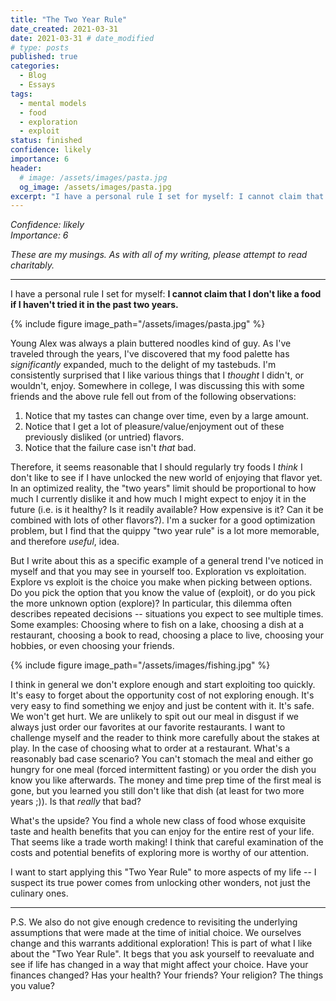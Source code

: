 ```yaml
---
title: "The Two Year Rule"
date_created: 2021-03-31
date: 2021-03-31 # date_modified
# type: posts
published: true
categories:
  - Blog
  - Essays
tags:
  - mental models
  - food
  - exploration
  - exploit
status: finished
confidence: likely
importance: 6
header:
  # image: /assets/images/pasta.jpg
  og_image: /assets/images/pasta.jpg
excerpt: "I have a personal rule I set for myself: I cannot claim that I don't like a food if I haven't tried it in the past two years."
---
```


_Confidence: likely_  
_Importance: 6_

_These are my musings. As with all of my writing, please attempt to read charitably._

---

I have a personal rule I set for myself: **I cannot claim that I don't like a food if I haven't tried it in the past two years.**

{% include figure image_path="/assets/images/pasta.jpg" %}

Young Alex was always a plain buttered noodles kind of guy. As I've traveled through the years, I've discovered that my food palette has _significantly_ expanded, much to the delight of my tastebuds. I'm consistently surprised that I like various things that I _thought_ I didn't, or wouldn't, enjoy. Somewhere in college, I was discussing this with some friends and the above rule fell out from of the following observations: 

1. Notice that my tastes can change over time, even by a large amount. 
2. Notice that I get a lot of pleasure/value/enjoyment out of these previously disliked (or untried) flavors.
3. Notice that the failure case isn't *that* bad.

Therefore, it seems reasonable that I should regularly try foods I _think_ I don't like to see if I have unlocked the new world of enjoying that flavor yet. In an optimized reality, the "two years" limit should be proportional to how much I currently dislike it and how much I might expect to enjoy it in the future (i.e. is it healthy? Is it readily available? How expensive is it? Can it be combined with lots of other flavors?). I'm a sucker for a good optimization problem, but I find that the quippy "two year rule" is a lot more memorable, and therefore _useful_, idea. 

But I write about this as a specific example of a general trend I've noticed in myself and that you may see in yourself too. Exploration vs exploitation. Explore vs exploit is the choice you make when picking between options. Do you pick the option that you know the value of (exploit), or do you pick the more unknown option (explore)? In particular, this dilemma often describes repeated decisions -- situations you expect to see multiple times. Some examples: Choosing where to fish on a lake, choosing a dish at a restaurant, choosing a book to read, choosing a place to live, choosing your hobbies, or even choosing your friends.

{% include figure image_path="/assets/images/fishing.jpg" %}

I think in general we don't explore enough and start exploiting too quickly. It's easy to forget about the opportunity cost of not exploring enough. It's very easy to find something we enjoy and just be content with it. It's safe. We won't get hurt. We are unlikely to spit out our meal in disgust if we always just order our favorites at our favorite restaurants. I want to challenge myself and the reader to think more carefully about the stakes at play. In the case of choosing what to order at a restaurant. What's a reasonably bad case scenario? You can't stomach the meal and either go hungry for one meal (forced intermittent fasting) or you order the dish you know you like afterwards. The money and time prep time of the first meal is gone, but you learned you still don't like that dish (at least for two more years ;)). Is that _really_ that bad?  

What's the upside? You find a whole new class of food whose exquisite taste and health benefits that you can enjoy for the entire rest of your life. That seems like a trade worth making! I think that careful examination of the costs and potential benefits of exploring more is worthy of our attention.

I want to start applying this "Two Year Rule" to more aspects of my life -- I suspect its true power comes from unlocking other wonders, not just the culinary ones.


---

P.S.
We also do not give enough credence to revisiting the underlying assumptions that were made at the time of initial choice. We ourselves change and this warrants additional exploration! This is part of what I like about the "Two Year Rule". It begs that you ask yourself to reevaluate and see if life has changed in a way that might affect your choice. Have your finances changed? Has your health? Your friends? Your religion? The things you value? 
